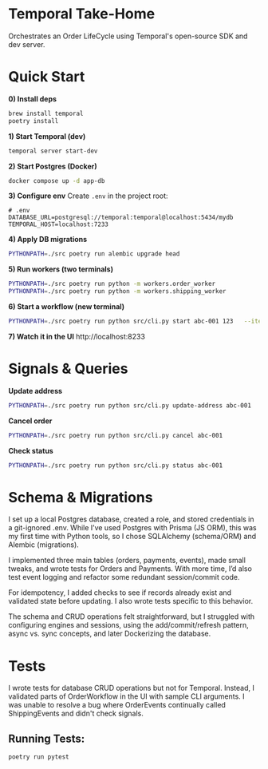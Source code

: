 # Temporal Take-Home

Orchestrates an Order LifeCycle using Temporal's open-source SDK and dev server.

# Quick Start

**0) Install deps**
```bash
brew install temporal
poetry install
```

**1) Start Temporal (dev)** 
```bash
temporal server start-dev
```

**2) Start Postgres (Docker)**
```bash
docker compose up -d app-db
```

**3) Configure env**
Create `.env` in the project root:

```env
# .env
DATABASE_URL=postgresql://temporal:temporal@localhost:5434/mydb
TEMPORAL_HOST=localhost:7233
```

**4) Apply DB migrations**
```bash
PYTHONPATH=./src poetry run alembic upgrade head
```

**5) Run workers (two terminals)**
```bash
PYTHONPATH=./src poetry run python -m workers.order_worker
PYTHONPATH=./src poetry run python -m workers.shipping_worker
```

**6) Start a workflow (new terminal)**
```bash
PYTHONPATH=./src poetry run python src/cli.py start abc-001 123   --items '[{"name":"apple","qty":1,"price":5.00}]'   --address '{"address":"575 Lake Dr.","city":"Columbus","state":"OH","zipcode":"43210"}'
```

**7) Watch it in the UI**
http://localhost:8233

# Signals & Queries

**Update address**
```bash
PYTHONPATH=./src poetry run python src/cli.py update-address abc-001   --address '{"address":"5 Lake Dr.","city":"Temp","state":"AL","zipcode":"43561"}'
```

**Cancel order**
```bash
PYTHONPATH=./src poetry run python src/cli.py cancel abc-001
```

**Check status**
```bash
PYTHONPATH=./src poetry run python src/cli.py status abc-001
```

# Schema & Migrations

I set up a local Postgres database, created a role, and stored credentials in a git-ignored .env. While I’ve used Postgres with Prisma (JS ORM), this was my first time with Python tools, so I chose SQLAlchemy (schema/ORM) and Alembic (migrations).

I implemented three main tables (orders, payments, events), made small tweaks, and wrote tests for Orders and Payments. With more time, I’d also test event logging and refactor some redundant session/commit code.

For idempotency, I added checks to see if records already exist and validated state before updating. I also wrote tests specific to this behavior.

The schema and CRUD operations felt straightforward, but I struggled with configuring engines and sessions, using the add/commit/refresh pattern, async vs. sync concepts, and later Dockerizing the database.


# Tests

I wrote tests for database CRUD operations but not for Temporal. Instead, I validated parts of OrderWorkflow in the UI with sample CLI arguments. I was unable to resolve a bug where OrderEvents continually called ShippingEvents and didn't check signals. 

## Running Tests:
```bash
poetry run pytest
```



